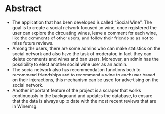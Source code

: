 # Abstract
* The application that has been developed is called “Social Wine”. The goal is to create a social
network focused on wine, once registered the user can explore the circulating wines, leave a
comment for each wine, like the comments of other users, and follow their friends so as not to miss
future reviews.
* Among the users, there are some admins who can make statistics on the social network and also have
the task of moderator, in fact, they can delete comments and wines and ban users. Moreover, an
admin has the possibility to elect another social wine user as an admin.
* The social network also has recommendation functions both to recommend friendships and to
recommend a wine to each user based on their interactions, this mechanism can be used for
advertising on the social network.
* Another important feature of the project is a scraper that works continuously in the background
and updates the database, to ensure that the data is always up to date with the most recent reviews
that are in Winemag.



